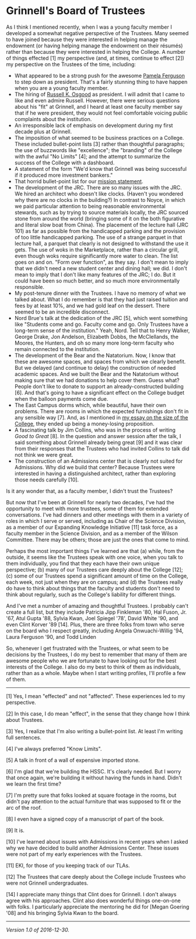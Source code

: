 Grinnell's Board of Trustees
============================

As I think I mentioned recently, when I was a young faculty member I
developed a somewhat negative perspective of the Trustees.  Many seemed to
have joined because they were interested in helping manage the endowment
(or having helping manage the endowment on their résumés) rather than
because they were interested in helping the College.  A number of things
effected [1] my perspective (and, at times, continue to effect [2]) my
perspective on the Trustees of the time, including:

* What appeared to be a strong push for the awesome [Pamela
  Ferguson](pamela-ferguson.html) to step down as president.  That's a
  fairly stunning thing to have happen when you are a young faculty
  member.
* The hiring of [Russell K. Osgood](russell-k-osgood.html) as 
  president.  I will admit that I came to like and even admire Russell.
  However, there were serious questions about his "fit" at Grinnell,
  and I heard at least one faculty member say that if he were president,
  they would not feel comfortable voicing public complaints about the
  institution.
* An irresponsible lack of emphasis on development during my first 
  decade plus at Grinnell.
* The imposition of what seemed to be business practices on a College.
  These included bullet-point lists [3] rather than thoughtful paragraphs;
  the use of buzzwords like "excellence"; the "branding" of the College
  with the awful "No Limits" [4]; and the attempt to summarize the
  success of the College with a dashboard.
* A statement of the form "We'd know that Grinnell was being successful
  if it produced more investment bankers."
* That horrid bullet-point list for our [mission
  statement](grinnells-mission-statement.html).
* The development of the JRC.  There are so many issues with the JRC.
  We hired an architect who doesn't like clocks.  (Haven't you wondered
  why there are no clocks in the building?)  In contrast to Noyce, in
  which we paid particular attention to being reasonable environmental
  stewards, such as by trying to source materials locally, the JRC sourced
  stone from around the world (bringing some of it on the both figurative
  and literal slow boat from China).  The placement of the lecture hall
  (JRC 101) as far as possible from the handicapped parking and the
  provision of too little handicapped parking.  The use of a strange
  parquet in that lecture hall, a parquet that clearly is not designed
  to withstand the use it gets.  The use of woks in the Marketplace,
  rather than a circular grill, even though woks require significantly
  more water to clean. The list goes on and on.  "Form over function",
  as they say.  I don't mean to imply that we didn't need a new student
  center and dining hall; we did.  I don't mean to imply that I don't
  like many features of the JRC; I do.  But it could have been so much
  better, and so much more environmentally responsible.
* My post-tenure dinner with the Trustees.  I have no memory of what we
  talked about.  What I do remember is that they had just raised
  tuition and fees by at least 10%, and we had gold leaf on the dessert.
  There seemed to be an incredible disconnect.
* Nord Brue's talk at the dedication of the JRC [5], which went something
  like "Students come and go.  Faculty come and go.  Only Trustees have a
  long-term sense of the institution."  Yeah, Nord.  Tell that to Henry
  Walker, George Drake, Jon Andelson, Elizabeth Dobbs, the McClellands,
  the Moores, the Hunters, and oh so many more long-term faculty who
  remain connected to the institution.
* The development of the Bear and the Natatorium.  Now, I know that these
  are awesome spaces, and spaces from which we clearly benefit.
  But we delayed (and continue to delay) the construction of needed
  academic spaces.  And we built the Bear and the Natatorium without
  making sure that we had donations to help cover them.  Guess what?
  People don't like to donate to support an already-constructed building
  [6].  And that's going to have a significant effect on the College
  budget when the balloon payments come due.
* The East Campus dorms which, while beautiful, have their own problems.
  There are rooms in which the expected furnishings don't fit in any
  sensible way [7].  And, as I mentioned in [my essay on the size
  of the College](size-of-the-college), they ended up being a money-losing
  proposition.
* A fascinating talk by Jim Collins, who was in the process of writing
  _Good to Great_ [8].  In the question and answer session after the
  talk, I said something about Grinnell already being great [9] and
  it was clear from their responses that the Trustees who had invited
  Collins to talk did not think we were great.
* The construction of an Admissions center that is clearly not suited
  for Admissions.  Why did we build that center?  Because Trustees were
  interested in having a distinguished architect, rather than exploring
  those needs carefully [10].

Is it any wonder that, as a faculty member, I didn't trust the Trustees?

But now that I've been at Grinnell for nearly two decades, I've had
the opportunity to meet with more trustees, some of them for extended
conversations.  I've had dinners and other meetings with them in a
variety of roles in which I serve or served, including as Chair of the
Science Division, as a member of our Expanding Knowledge Initiative [11]
task force, as a faculty member in the Science Division, and as a member
of the Wilson Committee.  There may be others; those are just the
ones that come to mind.

Perhaps the most important things I've learned are that (a) while, from
the outside, it seems like the Trustees speak with one voice, when you
talk to them individually, you find that they each have their own unique
perspective; (b) many of our Trustees care deeply about the College
[12]; (c) some of our Trustees spend a significant amount of time on the
College, each week, not just when they are on campus; and (d) the Trustees
really do have to think about things that the faculty and students don't
need to think about regularly, such as the College's liability for different
things.

And I've met a number of amazing and thoughtful Trustees.  I probably
can't create a full list, but they include Patricia Jipp Finkleman '80,
Hal Fuson, Jr. '67, Atul Gupta '88, Sylvia Kwan, Joel Spiegel '78',
David White '90, and even Clint Korver '89 [14].  Plus, there are three
folks from town who serve on the board who I respect greatly, including
Angela Onwuachi-Willig '94, Laura Ferguson '90, and Todd Linden

So, whenever I get frustrated with the Trustees, or what seem to be
decisions by the Trustees, I do my best to remember that many of them
are awesome people who we are fortunate to have looking out for the best
interests of the College.  I also do my best to think of them as 
individuals, rather than as a whole.  Maybe when I start writing profiles,
I'll profile a few of them.

---

[1] Yes, I mean "effected" and not "affected".  These experiences led to
my perspective.

[2] In this case, I do mean "effect", in the sense that they change how
I think about Trustees.

[3] Yes, I realize that I'm also writing a bullet-point list.  At least
I'm writing full sentences.

[4] I've always preferred "Know Limits".

[5] A talk in front of a wall of expensive imported stone.

[6] I'm glad that we're building the HSSC.  It's clearly needed.  But I
worry that once again, we're building it without having the funds in hand.
Didn't we learn the first time?

[7] I'm pretty sure that folks looked at square footage in the rooms,
but didn't pay attention to the actual furniture that was supposed to
fit or the arc of the roof.

[8] I even have a signed copy of a manuscript of part of the book.

[9] It is.

[10] I've learned about issues with Admissions in recent years when I asked
why we have decided to build another Admissions Center.  These issues were
not part of my early experiences with the Trustees.

[11] EKI, for those of you keeping track of our TLAs.

[12] The Trustees that care deeply about the College include Trustees
who were not Grinnell undergraduates.

[14] I appreciate many things that Clint does for Grinnell.  I don't
always agree with his approaches.  Clint also does wonderful things
one-on-one with folks.  I particularly appreciate the mentoring he did
for [Megan Goering '08] and his bringing Sylvia Kwan to the board.

---

*Version 1.0 of 2016-12-30.*
